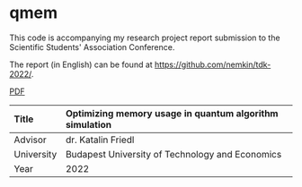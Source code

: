 # qmem

This code is accompanying my research project report submission to the Scientific Students' Association Conference.

The report (in English) can be found at https://github.com/nemkin/tdk-2022/.

[PDF](https://github.com/nemkin/tdk-2022/blob/main/tdk_dolgozatbeadas_szoftver_nemkin_viktoria_memoriaoptimalizalas.pdf)

| Title      | Optimizing memory usage in quantum algorithm simulation |
| :--------- | :-------------------------------------------------------|
| Advisor    | dr. Katalin Friedl                                      |
| University | Budapest University of Technology and Economics         |
| Year       | 2022                                                    |
